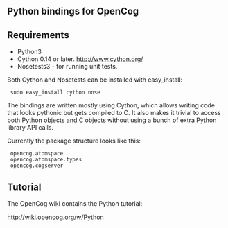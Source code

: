Python bindings for OpenCog
---------------------------

## Requirements ##

* Python3
* Cython 0.14 or later. http://www.cython.org/
* Nosetests3 - for running unit tests.

Both Cython and Nosetests can be installed with easy_install:
```
 sudo easy_install cython nose
```
The bindings are written mostly using Cython, which allows writing
code that looks pythonic but gets compiled to C.  It also makes it
trivial to access both Python objects and C objects without using a
bunch of extra Python library API calls.

Currently the package structure looks like this:
```
 opencog.atomspace
 opencog.atomspace.types
 opencog.cogserver
```

## Tutorial ##

The OpenCog wiki contains the Python tutorial:

http://wiki.opencog.org/w/Python
